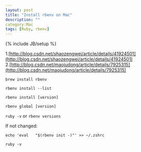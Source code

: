 ```yaml
---
layout: post
title: "Install rbenv on Mac"
description: ""
category:Mac 
tags: [Ruby, rbenv]
---
```

{% include JB/setup %}
 
1.[http://blog.csdn.net/shaozengwei/article/details/41924501](http://blog.csdn.net/shaozengwei/article/details/41924501)   
2.[http://blog.csdn.net/maojudong/article/details/7925315](http://blog.csdn.net/maojudong/article/details/7925315)



`brew install rbenv`

`rbenv install --list`

`rbenv install [version]`

`rbenv global [version]`

`ruby -v` or `rbenv versions`

If not changed:

`echo 'eval   "$(rbenv init -)"' >> ~/.zshrc`

`ruby -v`